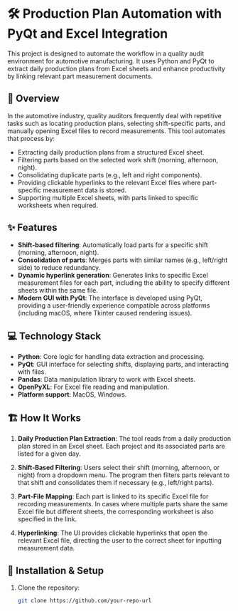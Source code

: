 # 🛠️ Production Plan Automation with PyQt and Excel Integration

This project is designed to automate the workflow in a quality audit environment for automotive manufacturing. It uses Python and PyQt to extract daily production plans from Excel sheets and enhance productivity by linking relevant part measurement documents. 

## 🚗 Overview

In the automotive industry, quality auditors frequently deal with repetitive tasks such as locating production plans, selecting shift-specific parts, and manually opening Excel files to record measurements. This tool automates that process by:
- Extracting daily production plans from a structured Excel sheet.
- Filtering parts based on the selected work shift (morning, afternoon, night).
- Consolidating duplicate parts (e.g., left and right components).
- Providing clickable hyperlinks to the relevant Excel files where part-specific measurement data is stored.
- Supporting multiple Excel sheets, with parts linked to specific worksheets when required.

## ✨ Features

- **Shift-based filtering**: Automatically load parts for a specific shift (morning, afternoon, night).
- **Consolidation of parts**: Merges parts with similar names (e.g., left/right side) to reduce redundancy.
- **Dynamic hyperlink generation**: Generates links to specific Excel measurement files for each part, including the ability to specify different sheets within the same file.
- **Modern GUI with PyQt**: The interface is developed using PyQt, providing a user-friendly experience compatible across platforms (including macOS, where Tkinter caused rendering issues).

## 💻 Technology Stack

- **Python**: Core logic for handling data extraction and processing.
- **PyQt**: GUI interface for selecting shifts, displaying parts, and interacting with files.
- **Pandas**: Data manipulation library to work with Excel sheets.
- **OpenPyXL**: For Excel file reading and manipulation.
- **Platform support**: MacOS, Windows.

## 🏗️ How It Works

1. **Daily Production Plan Extraction**: 
   The tool reads from a daily production plan stored in an Excel sheet. Each project and its associated parts are listed for a given day.
   
2. **Shift-Based Filtering**:
   Users select their shift (morning, afternoon, or night) from a dropdown menu. The program then filters parts relevant to that shift and consolidates them if necessary (e.g., left/right parts).
   
3. **Part-File Mapping**:
   Each part is linked to its specific Excel file for recording measurements. In cases where multiple parts share the same Excel file but different sheets, the corresponding worksheet is also specified in the link.

4. **Hyperlinking**:
   The UI provides clickable hyperlinks that open the relevant Excel file, directing the user to the correct sheet for inputting measurement data.

## 🔧 Installation & Setup

1. Clone the repository:
   ```bash
   git clone https://github.com/your-repo-url
